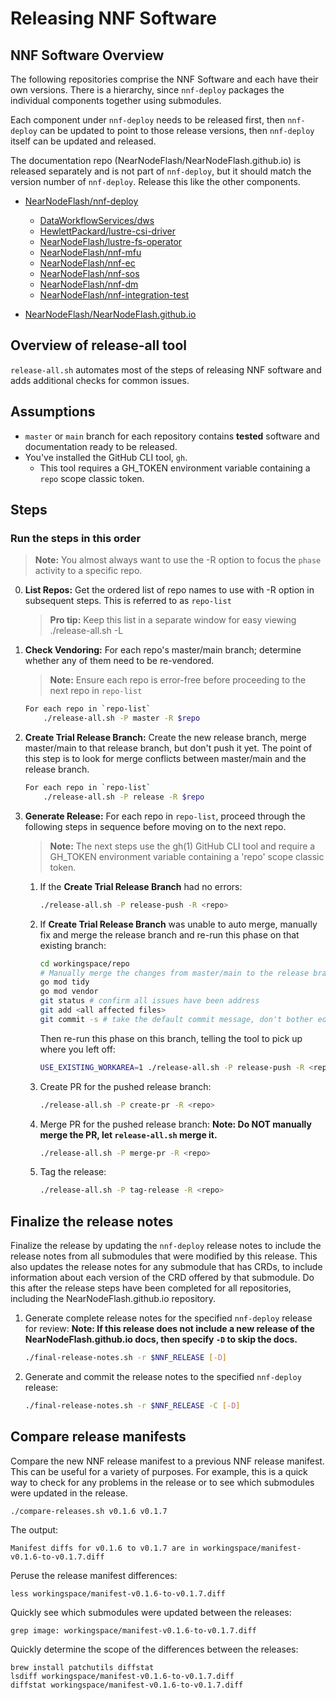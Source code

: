 # Releasing NNF Software

## NNF Software Overview

The following repositories comprise the NNF Software and each have their own versions. There is a
hierarchy, since `nnf-deploy` packages the individual components together using submodules.

Each component under `nnf-deploy` needs to be released first, then `nnf-deploy` can be updated to
point to those release versions, then `nnf-deploy` itself can be updated and released.

The documentation repo (NearNodeFlash/NearNodeFlash.github.io) is released separately and is not
part of `nnf-deploy`, but it should match the version number of `nnf-deploy`. Release this like the
other components.

- [NearNodeFlash/nnf-deploy](https://github.com/NearNodeFlash/nnf-deploy)

  - [DataWorkflowServices/dws](https://github.com/DataWorkflowServices/dws)
  - [HewlettPackard/lustre-csi-driver](https://github.com/HewlettPackard/lustre-csi-driver)
  - [NearNodeFlash/lustre-fs-operator](https://github.com/NearNodeFlash/lustre-fs-operator)
  - [NearNodeFlash/nnf-mfu](https://github.com/NearNodeFlash/nnf-mfu)
  - [NearNodeFlash/nnf-ec](https://github.com/NearNodeFlash/nnf-ec)
  - [NearNodeFlash/nnf-sos](https://github.com/NearNodeFlash/nnf-sos)
  - [NearNodeFlash/nnf-dm](https://github.com/NearNodeFlash/nnf-dm)
  - [NearNodeFlash/nnf-integration-test](https://github.com/NearNodeFlash/nnf-integration-test)

- [NearNodeFlash/NearNodeFlash.github.io](https://github.com/NearNodeFlash/NearNodeFlash.github.io)

## Overview of release-all tool

`release-all.sh` automates most of the steps of releasing NNF software and adds additional checks for common issues.

## Assumptions

- `master` or `main` branch for each repository contains **tested** software and documentation ready to be released.
- You've installed the GitHub CLI tool, `gh`.
  - This tool requires a GH_TOKEN environment variable containing a `repo` scope classic token.

## Steps

### Run the steps in this order

> **Note:** You almost always want to use the -R option to focus the `phase` activity to a specific repo.

0. **List Repos:** Get the ordered list of repo names to use with -R option in subsequent steps. This is referred to as `repo-list`
    > **Pro tip:** Keep this list in a separate window for easy viewing
    ./release-all.sh -L

1. **Check Vendoring:** For each repo's master/main branch; determine whether any of them need to be re-vendored.
    > **Note:** Ensure each repo is error-free before proceeding to the next repo in `repo-list`

    ```bash
    For each repo in `repo-list`
        ./release-all.sh -P master -R $repo
    ```

2. **Create Trial Release Branch:** Create the new release branch, merge master/main to that release branch, but don't push it yet. The point of this step is to look for merge conflicts between master/main and the release branch.

    ```bash
    For each repo in `repo-list`
        ./release-all.sh -P release -R $repo
    ```

3. **Generate Release:** For each repo in `repo-list`, proceed through the following steps in sequence before moving on to the next repo.
    > **Note:** The next steps use the gh(1) GitHub CLI tool and require a GH_TOKEN environment variable containing a 'repo' scope classic token.
    1. If the **Create Trial Release Branch** had no errors:

        ```bash
        ./release-all.sh -P release-push -R <repo>
        ```

    2. If **Create Trial Release Branch** was unable to auto merge, manually fix and merge the release branch and re-run this phase on that existing branch:

        ```bash
        cd workingspace/repo
        # Manually merge the changes from master/main to the release branch
        go mod tidy
        go mod vendor
        git status # confirm all issues have been address
        git add <all affected files>
        git commit -s # take the default commit message, don't bother editing it.
        ```

        Then re-run this phase on this branch, telling the tool to pick up where you left off:

        ```bash
        USE_EXISTING_WORKAREA=1 ./release-all.sh -P release-push -R <repo>
        ```

    3. Create PR for the pushed release branch:

       ```bash
       ./release-all.sh -P create-pr -R <repo>
       ```

    4. Merge PR for the pushed release branch:
    **Note: Do NOT manually merge the PR, let `release-all.sh` merge it.**

       ```bash
       ./release-all.sh -P merge-pr -R <repo>
       ```

    5. Tag the release:

       ```bash
       ./release-all.sh -P tag-release -R <repo>
       ```

## Finalize the release notes

Finalize the release by updating the `nnf-deploy` release notes to include the release notes from all submodules that were modified by this release. This also updates the release notes for any submodule that has CRDs, to include information about each version of the CRD offered by that submodule. Do this after the release steps have been completed for all repositories, including the NearNodeFlash.github.io repository.

1. Generate complete release notes for the specified `nnf-deploy` release for review:
**Note: If this release does not include a new release of the NearNodeFlash.github.io docs, then specify `-D` to skip the docs.**

    ```bash
    ./final-release-notes.sh -r $NNF_RELEASE [-D]
    ```

2. Generate and commit the release notes to the specified `nnf-deploy` release:

    ```bash
    ./final-release-notes.sh -r $NNF_RELEASE -C [-D]
    ```

## Compare release manifests

Compare the new NNF release manifest to a previous NNF release manifest. This can be useful for a variety of purposes. For example, this is a quick way to check for any problems in the release or to see which submodules were updated in the release.

```console
./compare-releases.sh v0.1.6 v0.1.7
```

The output:

```console
Manifest diffs for v0.1.6 to v0.1.7 are in workingspace/manifest-v0.1.6-to-v0.1.7.diff
```

Peruse the release manifest differences:

```console
less workingspace/manifest-v0.1.6-to-v0.1.7.diff
```

Quickly see which submodules were updated between the releases:

```console
grep image: workingspace/manifest-v0.1.6-to-v0.1.7.diff
```

Quickly determine the scope of the differences between the releases:

```console
brew install patchutils diffstat
lsdiff workingspace/manifest-v0.1.6-to-v0.1.7.diff
diffstat workingspace/manifest-v0.1.6-to-v0.1.7.diff
```
